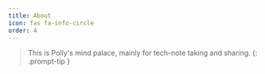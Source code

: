 ```yaml
---
title: About
icon: fas fa-info-circle
order: 4
---
```


> This is Polly's mind palace, mainly for tech-note taking and sharing.
{: .prompt-tip }
